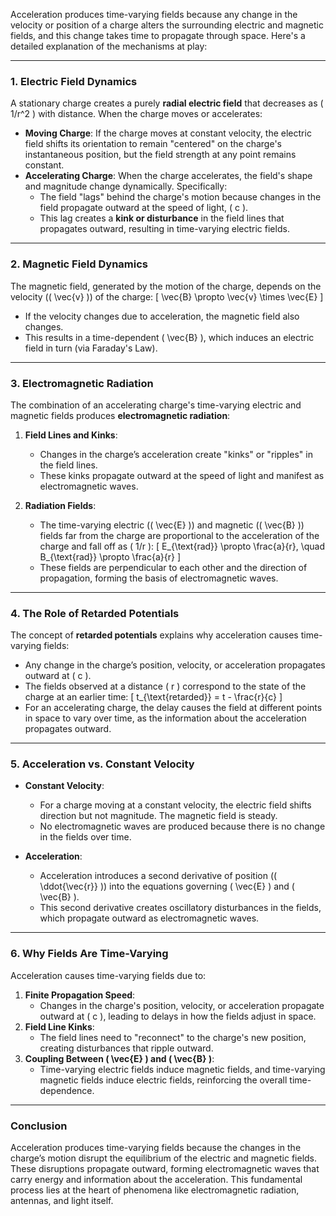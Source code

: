 Acceleration produces time-varying fields because any change in the velocity or position of a charge alters the surrounding electric and magnetic fields, and this change takes time to propagate through space. Here's a detailed explanation of the mechanisms at play:

---

### **1. Electric Field Dynamics**
A stationary charge creates a purely **radial electric field** that decreases as \( 1/r^2 \) with distance. When the charge moves or accelerates:
- **Moving Charge**: If the charge moves at constant velocity, the electric field shifts its orientation to remain "centered" on the charge's instantaneous position, but the field strength at any point remains constant.
- **Accelerating Charge**: When the charge accelerates, the field's shape and magnitude change dynamically. Specifically:
  - The field "lags" behind the charge's motion because changes in the field propagate outward at the speed of light, \( c \).
  - This lag creates a **kink or disturbance** in the field lines that propagates outward, resulting in time-varying electric fields.

---

### **2. Magnetic Field Dynamics**
The magnetic field, generated by the motion of the charge, depends on the velocity (\( \vec{v} \)) of the charge:
\[
\vec{B} \propto \vec{v} \times \vec{E}
\]
- If the velocity changes due to acceleration, the magnetic field also changes.
- This results in a time-dependent \( \vec{B} \), which induces an electric field in turn (via Faraday's Law).

---

### **3. Electromagnetic Radiation**
The combination of an accelerating charge's time-varying electric and magnetic fields produces **electromagnetic radiation**:
1. **Field Lines and Kinks**:
   - Changes in the charge’s acceleration create "kinks" or "ripples" in the field lines.
   - These kinks propagate outward at the speed of light and manifest as electromagnetic waves.

2. **Radiation Fields**:
   - The time-varying electric (\( \vec{E} \)) and magnetic (\( \vec{B} \)) fields far from the charge are proportional to the acceleration of the charge and fall off as \( 1/r \):
     \[
     E_{\text{rad}} \propto \frac{a}{r}, \quad B_{\text{rad}} \propto \frac{a}{r}
     \]
   - These fields are perpendicular to each other and the direction of propagation, forming the basis of electromagnetic waves.

---

### **4. The Role of Retarded Potentials**
The concept of **retarded potentials** explains why acceleration causes time-varying fields:
- Any change in the charge’s position, velocity, or acceleration propagates outward at \( c \).
- The fields observed at a distance \( r \) correspond to the state of the charge at an earlier time:
  \[
  t_{\text{retarded}} = t - \frac{r}{c}
  \]
- For an accelerating charge, the delay causes the field at different points in space to vary over time, as the information about the acceleration propagates outward.

---

### **5. Acceleration vs. Constant Velocity**
- **Constant Velocity**:
  - For a charge moving at a constant velocity, the electric field shifts direction but not magnitude. The magnetic field is steady.
  - No electromagnetic waves are produced because there is no change in the fields over time.

- **Acceleration**:
  - Acceleration introduces a second derivative of position (\( \ddot{\vec{r}} \)) into the equations governing \( \vec{E} \) and \( \vec{B} \).
  - This second derivative creates oscillatory disturbances in the fields, which propagate outward as electromagnetic waves.

---

### **6. Why Fields Are Time-Varying**
Acceleration causes time-varying fields due to:
1. **Finite Propagation Speed**:
   - Changes in the charge's position, velocity, or acceleration propagate outward at \( c \), leading to delays in how the fields adjust in space.
2. **Field Line Kinks**:
   - The field lines need to "reconnect" to the charge's new position, creating disturbances that ripple outward.
3. **Coupling Between \( \vec{E} \) and \( \vec{B} \)**:
   - Time-varying electric fields induce magnetic fields, and time-varying magnetic fields induce electric fields, reinforcing the overall time-dependence.

---

### **Conclusion**
Acceleration produces time-varying fields because the changes in the charge’s motion disrupt the equilibrium of the electric and magnetic fields. These disruptions propagate outward, forming electromagnetic waves that carry energy and information about the acceleration. This fundamental process lies at the heart of phenomena like electromagnetic radiation, antennas, and light itself.

